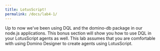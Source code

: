 ```yaml
---
title: LotusScript!
permalink: /docs/lab4-1/
---
```


Up to now we've been using DQL and the domino-db package in our node.js applications. This bonus section will show you how to use DQL in your LotusScript agents as well.  This lab assumes that you are comfortable with using Domino Designer to create agents using LotusScript.
